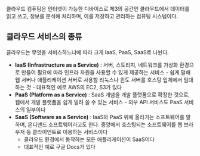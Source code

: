 클라우드 컴퓨팅은 인터넷이 가능한 디바이스로 제3의 공간인 클라우드에서 데이터를 읽고 쓰고, 정보를 분석해 처리하며, 이를 저장하고 관리하는 컴퓨팅 시스템이다.

## 클라우드 서비스의 종류
클라우드는 무엇을 서비스하느냐에 따라 크게 IaaS, PaaS, SaaS로 나뉜다.

- **IaaS (Infrastructure as a Service)** : 서버, 스토리지, 네트워크를 가상화 환경으로 만들어 필요에 따라 인프라 자원을 사용할 수 있게 제공하는 서비스
	  - 쉽게 말해 웹 서버나 애플리케이션 서버로 사용할 리눅스나 윈도 서버를 호스팅 업체에서 임대하는 것
	  - 대표적인 예로 AWS의 EC2, S3가 있다
- **PaaS (Platform as a Service)** : SaaS 개념을 개발 플랫폼으로 확장한 것으로, 웹에서 개발 플랫폼을 쉽게 빌려 쓸 수 있는 서비스
	  - 외부 API 서비스도 PaaS 서비스의 일부이다
- **SaaS (Software as a Service)** : IaaS와 PaaS 위에 올라가는 소프트웨어를 말하며, 온디맨드 소프트웨어라고도 한다. 중앙에서 호스팅되는 소프트웨어를 웹 브라우저 등 클라이언트로 이용하는 서비스이다
	- 클라우드 환경에서 동작하는 모든 애플리케이션이 SaaS이다
	- 대표적인 예로 구글 Docs가 있다
